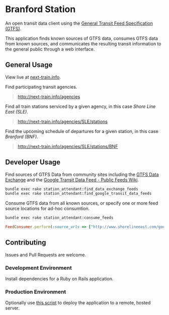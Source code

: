 # Branford Station

An open transit data client using the [General Transit Feed Specification (GTFS)](https://developers.google.com/transit/gtfs/).

This application
 finds known sources of GTFS data,
 consumes GTFS data from known sources,
 and communicates the resulting transit information to the general public through a web interface.

## General Usage

View live at [next-train.info](http://next-train.info).

Find participating transit agencies.
 > http://next-train.info/agencies

Find all train stations serviced by a given agency, in this case *Shore Line East (SLE)*.
 > http://next-train.info/agencies/SLE/stations

Find the upcoming schedule of departures for a given station, in this case *Branford (BNF)*.
 > http://next-train.info/agencies/SLE/stations/BNF

## Developer Usage

Find sources of GTFS Data from community sites including
 the [GTFS Data Exchange](http://www.gtfs-data-exchange.com/)
 and the [Google Transit Data Feed - Public Feeds Wiki](https://code.google.com/p/googletransitdatafeed/wiki/PublicFeeds).

```` sh
bundle exec rake station_attendant:find_data_exchange_feeds
bundle exec rake station_attendant:find_google_transit_data_feeds
````

Consume GTFS data from all known sources, or specify one or more feed source locations for ad-hoc consumtion.
``` sh
bundle exec rake station_attendant:consume_feeds
```

```` rb
FeedConsumer.perform(:source_urls => ["http://www.shorelineeast.com/google_transit.zip", "http://web.mta.info/developers/data/mnr/google_transit.zip"])
````

## Contributing

Issues and Pull Requests are welcome.

### Development Environment

Install dependencies for a Ruby on Rails application.

### Production Environment

Optionally use [this script](https://github.com/s2t2/trailmix-solo) to deploy the application to a remote, hosted server.
